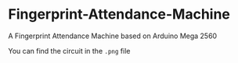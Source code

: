 # Fingerprint-Attendance-Machine
A Fingerprint Attendance Machine based on Arduino Mega 2560

You can find the circuit in the `.png` file
